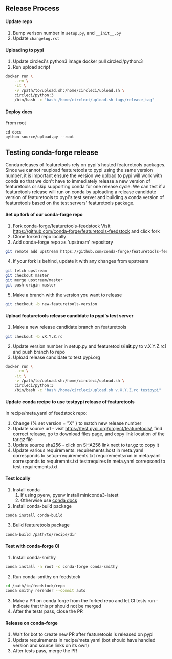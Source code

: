 ## Release Process
#### Update repo
1. Bump verison number in `setup.py`, and `__init__.py`
2. Update `changelog.rst`

#### Uploading to pypi
1. Update circleci's python3 image
docker pull circleci/python:3
2. Run upload script
```bash
docker run \
    --rm \
    -it \
    -v /path/to/upload.sh:/home/circleci/upload.sh \
    circleci/python:3
    /bin/bash -c "bash /home/circleci/upload.sh tags/release_tag"
```

#### Deploy docs
From root
```
cd docs
python source/upload.py --root
```

## Testing conda-forge release
Conda releases of featuretools rely on pypi's hosted featuretools packages.  Since we cannot reupload featuretools to pypi using the same version number, it is important ensure the version we upload to pypi will work with conda so that we don't have to immediately release a new version of featuretools or skip supporting conda for one release cycle.  We can test if a featuretools release will run on conda by uploading a release candidate version of featuretools to pypi's test server and building a conda version of featuretools based on the test servers' featuretools package.

#### Set up fork of our conda-forge repo
1. Fork conda-forge/featuretools-feedstock
Visit https://github.com/conda-forge/featuretools-feedstock and click fork
2. Clone forked repo locally
3. Add conda-forge repo as 'upstream' repository
```bash
git remote add upstream https://github.com/conda-forge/featuretools-feedstock.git
```
4. If your fork is behind, update it with any changes from upstream
```bash
git fetch upstream
git checkout master
git merge upstream/master
git push origin master
```
5. Make a branch with the version you want to release
```bash
git checkout -b new-featuretools-version
```

#### Upload featuretools release candidate to pypi's test server
1. Make a new release candidate branch on featuretools
```bash
git checkout -b vX.Y.Z.rc
```
2. Update version number in setup.py and featuretools/__init__.py to v.X.Y.Z.rc1 and push branch to repo
3. Upload release candidate to test.pypi.org
```bash
docker run \
    --rm \
    -it \
    -v /path/to/upload.sh:/home/circleci/upload.sh \
    circleci/python:3
    /bin/bash -c "bash /home/circleci/upload.sh v.X.Y.Z.rc testpypi"
```
#### Update conda recipe to use testpypi release of featuretools
In recipe/meta.yaml of feedstock repo:
1. Change {% set version = "X" } to match new release number
2. Update source url - visit https://test.pypi.org/project/featuretools/, find correct release, go to download files page, and copy link location of the tar.gz file
3. Update source sha256 - click on SHA256 link next to tar.gz to copy it
4. Update various requirements:
    requirements:host in meta.yaml corresponds to setup-requirements.txt
    requirements:run in meta.yaml corresponds to requiremnts.txt
    test:requires in meta.yaml correpsond to test-requirements.txt

#### Test locally
1. Install conda
    1. If using pyenv, pyenv install miniconda3-latest
    2. Otherwise use [conda docs](https://conda.io/projects/conda/en/latest/user-guide/install/index.html)
2. Install conda-build package
```bash
conda install conda-build
```
3. Build featuretools package
```bash
conda-build /path/to/recipe/dir
```
#### Test with conda-forge CI
1. Install conda-smithy
```bash
conda install -n root -c conda-forge conda-smithy
```
2. Run conda-smithy on feedstock
```bash
cd /path/to/feedstock/repo
conda smithy rerender --commit auto
```
3. Make a PR on conda forge from the forked repo and let CI tests run - indicate that this pr should not be merged
4. After the tests pass, close the PR

#### Release on conda-forge
1. Wait for bot to create new PR after featuretools is released on pypi
2. Update requirements in recipe/meta.yaml (bot should have handled version and source links on its own)
3. After tests pass, merge the PR
